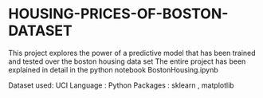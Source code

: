 # HOUSING-PRICES-OF-BOSTON-DATASET
This project explores the power of a predictive model that has been trained and tested over the boston housing data set 
The entire project has been explained in detail in the python notebook BostonHousing.ipynb 

Dataset used: UCI 
Language : Python 
Packages : sklearn , matplotlib
